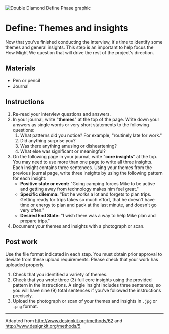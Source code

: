 ![Double Diamond Define Phase graphic](/assets/dd-process-define-1200px@2x.png)

# Define: Themes and insights

Now that you've finished conducting the interview, it's time to identify some themes and general insights. This step is an important to help focus the How Might We question that will drive the rest of the project's direction.

## Materials

* Pen or pencil
* Journal

## Instructions

1. Re-read your interview questions and answers.
2. In your journal, write "**themes**" at the top of the page. Write down your answers as single words or very short statements to the following questions:
    1. What patterns did you notice? For example, "routinely late for work."
    2. Did anything surprise you?
    3. Was there anything amusing or disheartening?
    4. What else was significant or meaningful?
3. On the following page in your journal, write "**core insights**" at the top. You may need to use more than one page to write all three insights. Each insight contains three sentences. Using your themes from the previous journal page, write three insights by using the following pattern for each insight:
    - **Positive state or event:** "Going camping forces Mike to be active and getting away from technology makes him feel great."
    - **Specific dilemma:** "But he works a lot and forgets to plan trips. Getting ready for trips takes so much effort, that he doesn't have time or energy to plan and pack at the last minute, and doesn't go very often."
    - **Desired End State:** "I wish there was a way to help Mike plan and prepare trips." 
4. Document your themes and insights with a photograph or scan.

## Post work

Use the file format indicated in each step. You must obtain prior approval to deviate from these upload requirements. Please check that your work has uploaded properly.

1. Check that you identified a variety of themes.
2. Check that you wrote three (3) full core insights using the provided pattern in the instructions. A single insight includes three sentences, so you will have nine (9) total sentences if you've followed the instructions precisely.
2. Upload the photograph or scan of your themes and insights in `.jpg` or `.png` format.

***

Adapted from http://www.designkit.org/methods/62 and http://www.designkit.org/methods/5

